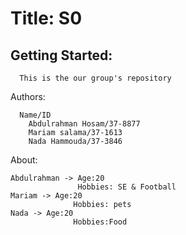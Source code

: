 
  
# Title: S0
## Getting Started:
      This is the our group's repository
Authors:

      Name/ID
        Abdulrahman Hosam/37-8877
        Mariam salama/37-1613
        Nada Hammouda/37-3846

About:


    Abdulrahman -> Age:20
                   Hobbies: SE & Football
    Mariam -> Age:20
                  Hobbies: pets
    Nada -> Age:20
                  Hobbies:Food
                   
                   
